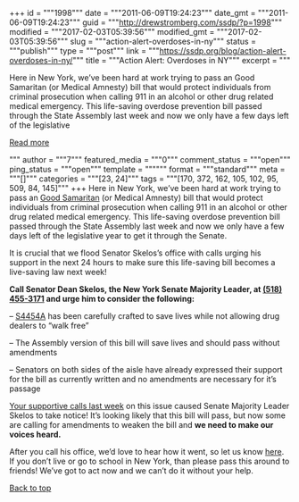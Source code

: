 +++
id = """1998"""
date = """2011-06-09T19:24:23"""
date_gmt = """2011-06-09T19:24:23"""
guid = """http://drewstromberg.com/ssdp/?p=1998"""
modified = """2017-02-03T05:39:56"""
modified_gmt = """2017-02-03T05:39:56"""
slug = """action-alert-overdoses-in-ny"""
status = """publish"""
type = """post"""
link = """https://ssdp.org/blog/action-alert-overdoses-in-ny/"""
title = """Action Alert: Overdoses in NY"""
excerpt = """<p>Here in New York, we&#8217;ve been hard at work trying to pass an Good Samaritan (or Medical Amnesty) bill that would protect individuals from criminal prosecution when calling 911 in an alcohol or other drug related medical emergency. This life-saving overdose prevention bill passed through the State Assembly last week and now we only have a few days left of the legislative</p>
<div class="h10"></div>
<p><a class="more-link2 flat" href="https://ssdp.org/blog/action-alert-overdoses-in-ny/">Read more</a></p>
"""
author = """7"""
featured_media = """0"""
comment_status = """open"""
ping_status = """open"""
template = """"""
format = """standard"""
meta = """[]"""
categories = """[23, 24]"""
tags = """[170, 372, 162, 105, 102, 95, 509, 84, 145]"""
+++
Here in New York, we&#8217;ve been hard at work trying to pass an <a href="http://ssdp.org/campaigns/good-samaritan-policies">Good Samaritan</a> (or Medical Amnesty) bill that would protect individuals from criminal prosecution when calling 911 in an alcohol or other drug related medical emergency. This life-saving overdose prevention bill passed through the State Assembly last week and now we only have a few days left of the legislative year to get it through the Senate.



It is crucial that we flood Senator Skelos&#8217;s office with calls urging his support in the next 24 hours to make sure this life-saving bill becomes a live-saving law next week!



<strong>Call Senator Dean Skelos, the New York Senate Majority Leader, at <a href="tel:%28518%29%20455-3171">(518) 455-3171</a> and urge him to consider the following:</strong>



&#8211; <a href="http://open.nysenate.gov/legislation/api/1.0/lrs-print/bill/S4454A-2011">S4454A</a> has been carefully crafted to save lives while not allowing drug dealers to &#8220;walk free&#8221;



&#8211; The Assembly version of this bill will save lives and should pass without amendments



&#8211; Senators on both sides of the aisle have already expressed their support for the bill as currently written and no amendments are necessary for it&#8217;s passage



<a href="http://ssdp.org/campaigns/good-samaritan-policies/nymap">Your supportive calls last week</a> on this issue caused Senate Majority Leader Skelos to take notice! It&#8217;s looking likely that this bill will pass, but now some are calling for amendments to weaken the bill and <strong>we need to make our voices heard.</strong>



After you call his office, we&#8217;d love to hear how it went, so let us know <a href="https://spreadsheets2.google.com/spreadsheet/viewform?formkey=dGc3VF9DdXkxaDNaMkU5QTNSUWd3UlE6MQ">here</a>. If you don&#8217;t live or go to school in New York, than please pass this around to friends! We&#8217;ve got to act now and we can&#8217;t do it without your help.



<a title="Back to Top" href="http://ssdp.org/news/blog/action-alert-overdoses-in-ny#top">Back to top</a>
